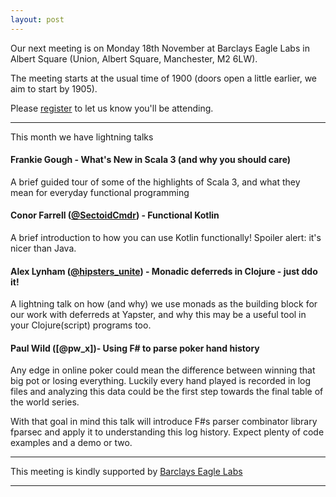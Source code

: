 ```yaml
---
layout: post
---
```


Our next meeting is on Monday 18th November at Barclays Eagle Labs in Albert Square (Union, Albert Square, Manchester, M2 6LW).

The meeting starts at the usual time of 1900 (doors open a little earlier, we aim to start by 1905).

Please [register][eventbrite] to let us know you'll be attending.

---

This month we have <number> lightning talks

#### Frankie Gough - What's New in Scala 3 (and why you should care)

A brief guided tour of some of the highlights of Scala 3, and what they mean for everyday functional programming

#### Conor Farrell ([@SectoidCmdr][conor]) - Functional Kotlin

A brief introduction to how you can use Kotlin functionally! Spoiler alert: it's nicer than Java. 

#### Alex Lynham ([@hipsters_unite][alex]) - Monadic deferreds in Clojure - just ddo it!

A lightning talk on how (and why) we use monads as the building block for our work with deferreds at Yapster, and why this may be a useful tool in your Clojure(script) programs too.

#### Paul Wild ([@pw_x])- Using F# to parse poker hand history

Any edge in online poker could mean the difference between winning that big pot or losing everything. Luckily every hand played is recorded in log files and analyzing this data could be the first step towards the final table of the world series.

With that goal in mind this talk will introduce F#s parser combinator library fparsec and apply it to understanding this log history. Expect plenty of code examples and a demo or two.

---

This meeting is kindly supported by [Barclays Eagle Labs][EagleLabs]

---

[eventbrite]: https://www.eventbrite.com/e/lambda-lounge-november-2019-lightning-talks-tickets-80634916205
[conor]: https://twitter.com/SectoidCmdr
[alex]: https://twitter.com/hipsters_unite
[EagleLabs]: https://labs.uk.barclays/
